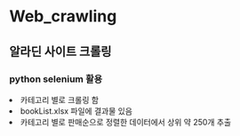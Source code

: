 # Web_crawling

<h2> 알라딘 사이트 크롤링</h2>
<h3> python selenium 활용 </h3>

<li> 카테고리 별로 크롤링 함 </li>
<li> bookList.xlsx 파일에 결과물 있음 </li>
<li> 카테고리 별로 판매순으로 정렬한 데이터에서 상위 약 250개 추출 </li>
